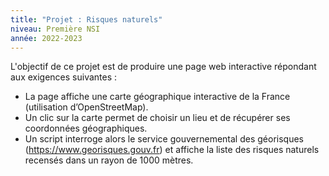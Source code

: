 ```yaml
---
title: "Projet : Risques naturels"
niveau: Première NSI
année: 2022-2023
---
```


L'objectif de ce projet est de produire une page web interactive répondant aux exigences suivantes :

* La page affiche une carte géographique interactive de la France (utilisation d’OpenStreetMap).
* Un clic sur la carte permet de choisir un lieu et de récupérer ses coordonnées géographiques.
* Un script interroge alors le service gouvernemental des géorisques (https://www.georisques.gouv.fr) et affiche la liste des risques naturels recensés dans un rayon de 1000 mètres.